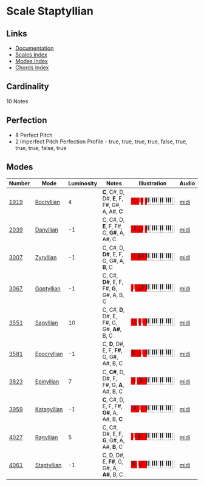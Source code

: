# Scale Staptyllian

## Links

- [Documentation](README.md)
- [Scales Index](Scales.md)
- [Modes Index](Modes.md)
- [Chords Index](Chords.md)

## Cardinality

10 Notes

## Perfection

- 8 Perfect Pitch
- 2 Imperfect Pitch
Perfection Profile - true, true, true, true, false, true, true, true, false, true

## Modes

| Number | Mode | Luminosity | Notes | Illustration | Audio |
|--------|------|------------|-------|--------------|-------|
| [1919](https://ianring.com/musictheory/scales/1919) | [Rocryllian](ModeRocryllian.md) | 4 | **C**, C#, D, D#, **E**, F, F#, G#, A, A#, **C** | ![CNaturalRocryllian](ModeCNaturalRocryllian.png) | [midi](https://github.com/edipermadi/music/blob/main/docs/ModeCNaturalRocryllian.mid?raw=true) | 
| [2039](https://ianring.com/musictheory/scales/2039) | [Danyllian](ModeDanyllian.md) | -1 | C, C#, D, **E**, F, F#, G, **G#**, A, A#, C | ![CNaturalDanyllian](ModeCNaturalDanyllian.png) | [midi](https://github.com/edipermadi/music/blob/main/docs/ModeCNaturalDanyllian.mid?raw=true) | 
| [3007](https://ianring.com/musictheory/scales/3007) | [Zyryllian](ModeZyryllian.md) | -1 | C, C#, D, **D#**, E, F, G, G#, A, **B**, C | ![CNaturalZyryllian](ModeCNaturalZyryllian.png) | [midi](https://github.com/edipermadi/music/blob/main/docs/ModeCNaturalZyryllian.mid?raw=true) | 
| [3067](https://ianring.com/musictheory/scales/3067) | [Goptyllian](ModeGoptyllian.md) | -1 | C, C#, **D#**, E, F, F#, **G**, G#, A, B, C | ![CNaturalGoptyllian](ModeCNaturalGoptyllian.png) | [midi](https://github.com/edipermadi/music/blob/main/docs/ModeCNaturalGoptyllian.mid?raw=true) | 
| [3551](https://ianring.com/musictheory/scales/3551) | [Sagyllian](ModeSagyllian.md) | 10 | C, C#, **D**, D#, E, F#, G, G#, **A#**, B, C | ![CNaturalSagyllian](ModeCNaturalSagyllian.png) | [midi](https://github.com/edipermadi/music/blob/main/docs/ModeCNaturalSagyllian.mid?raw=true) | 
| [3581](https://ianring.com/musictheory/scales/3581) | [Epocryllian](ModeEpocryllian.md) | -1 | C, **D**, D#, E, F, **F#**, G, G#, A#, B, C | ![CNaturalEpocryllian](ModeCNaturalEpocryllian.png) | [midi](https://github.com/edipermadi/music/blob/main/docs/ModeCNaturalEpocryllian.mid?raw=true) | 
| [3823](https://ianring.com/musictheory/scales/3823) | [Epinyllian](ModeEpinyllian.md) | 7 | C, **C#**, D, D#, F, F#, G, **A**, A#, B, C | ![CNaturalEpinyllian](ModeCNaturalEpinyllian.png) | [midi](https://github.com/edipermadi/music/blob/main/docs/ModeCNaturalEpinyllian.mid?raw=true) | 
| [3959](https://ianring.com/musictheory/scales/3959) | [Katagyllian](ModeKatagyllian.md) | -1 | **C**, C#, D, E, F, F#, **G#**, A, A#, B, **C** | ![CNaturalKatagyllian](ModeCNaturalKatagyllian.png) | [midi](https://github.com/edipermadi/music/blob/main/docs/ModeCNaturalKatagyllian.mid?raw=true) | 
| [4027](https://ianring.com/musictheory/scales/4027) | [Ragyllian](ModeRagyllian.md) | 5 | C, C#, D#, E, F, **G**, G#, A, A#, **B**, C | ![CNaturalRagyllian](ModeCNaturalRagyllian.png) | [midi](https://github.com/edipermadi/music/blob/main/docs/ModeCNaturalRagyllian.mid?raw=true) | 
| [4061](https://ianring.com/musictheory/scales/4061) | [Staptyllian](ModeStaptyllian.md) | -1 | C, D, D#, E, **F#**, G, G#, A, **A#**, B, C | ![CNaturalStaptyllian](ModeCNaturalStaptyllian.png) | [midi](https://github.com/edipermadi/music/blob/main/docs/ModeCNaturalStaptyllian.mid?raw=true) | 
